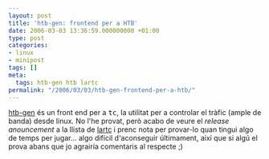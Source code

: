 ```yaml
---
layout: post
title: 'htb-gen: frontend per a HTB'
date: 2006-03-03 13:36:59.000000000 +01:00
type: post
categories:
- linux
- minipost
tags: []
meta:
  tags: htb-gen htb lartc
permalink: "/2006/03/03/htb-gen-frontend-per-a-htb/"
---
```

[htb-gen](http://freshmeat.net/projects/htb-gen/) és un front end per a <tt>tc</tt>, la utilitat per a controlar el tràfic (ample de banda) desde linux. No l'he provat, però acabo de veure el _release anouncement_ a la llista de [lartc](http://www.lartc.org) i prenc nota per provar-lo quan tingui algo de temps per jugar... algo difícil d'aconseguir últimament, així que si algú el prova abans que jo agrairía comentaris al respecte ;)

